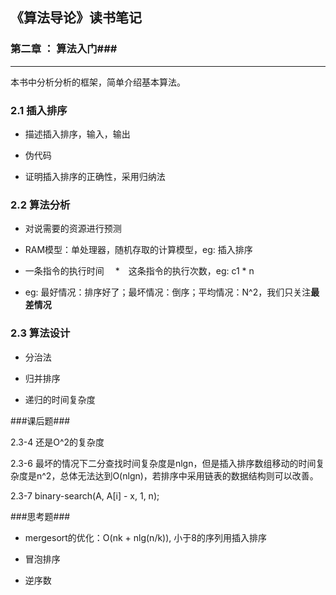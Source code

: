 ## 《算法导论》读书笔记 ##

### 第二章 ： 算法入门###

----------

本书中分析分析的框架，简单介绍基本算法。

### **2.1 插入排序**

* 描述插入排序，输入，输出

* 伪代码

* 证明插入排序的正确性，采用归纳法

### **2.2 算法分析**

* 对说需要的资源进行预测

* RAM模型：单处理器，随机存取的计算模型，eg: 插入排序

* 一条指令的执行时间 　*　这条指令的执行次数，eg: c1 * n

* eg: 最好情况：排序好了；最坏情况：倒序；平均情况：N^2，我们只关注**最差情况**

### **2.3 算法设计**

* 分治法

* 归并排序

* 递归的时间复杂度

###课后题###

2.3-4	还是O^2的复杂度

2.3-6	最坏的情况下二分查找时间复杂度是nlgn，但是插入排序数组移动的时间复杂度是n^2，总体无法达到O(nlgn)，若排序中采用链表的数据结构则可以改善。

2.3-7	binary-search(A, A[i] - x, 1, n);

###思考题###
* mergesort的优化：O(nk + nlg(n/k)), 小于8的序列用插入排序
 
* 冒泡排序

* 逆序数